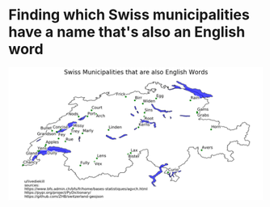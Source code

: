 # Finding which Swiss municipalities have a name that's also an English word

![Map of Swiss municipalities that have an English word as a name](https://github.com/Minauras/EnglishWordsInTownNames/blob/master/Switzerland.png)